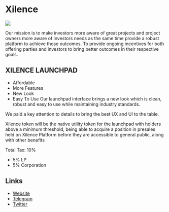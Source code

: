 
# Xilence 

[![](https://files.catbox.moe/mhvkuq.jpg)](https://files.catbox.moe/ll1der.mov)

Our mission is to make investors more aware of great projects and project owners more aware of investors needs as the same time provide a robust platform to achieve those outcomes. To provide ongoing incentives for both offering parties and investors to bring better outcomes in their respective goals.

## XILENCE LAUNCHPAD
- Affordable
- More Features
- New Look
- Easy To Use
Our launchpad interface brings a new look which is clean, robust and easy to use while maintaining industry standards.

We paid a key attention to details to bring the best UX and UI to the table.

Xilence token will be the native utility token for the launchpad with holders above a minimum threshold, being able to acquire a position in presales held on Xilence Platform before they are accessible to general public, along with other benefits

Total Tax: 10%
- 5% LP
- 5% Corporation

## Links
- [Website](https://xilence.us/)
- [Telegram](https://t.me/XilenceOfficial)
- [Twitter](https://twitter.com/XilenceL)